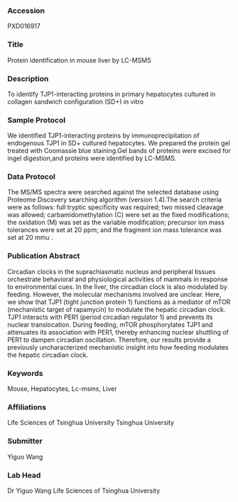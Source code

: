 ### Accession
PXD016917

### Title
Protein identification in mouse liver by LC-MSMS

### Description
To identify TJP1-interacting proteins in primary hepatocytes cultured in collagen sandwich configuration (SD+) in vitro

### Sample Protocol
We identified TJP1-interacting proteins by immunoprecipitation of endogenous TJP1 in SD+ cultured hepatocytes. We prepared the protein gel treated with Coomassie blue staining.Gel bands of proteins were excised for ingel digestion,and proteins were identified by LC-MSMS.

### Data Protocol
The MS/MS spectra were searched against the selected database using Proteome Discovery searching algorithm (version 1.4).The search criteria were as follows: full tryptic specificity was required; two missed cleavage was allowed; carbamidomethylation (C) were set as the fixed modifications; the oxidation (M) was set as the variable modification; precursor ion mass tolerances were set at 20 ppm; and the fragment ion mass tolerance was set at 20 mmu .

### Publication Abstract
Circadian clocks in the suprachiasmatic nucleus and peripheral tissues orchestrate behavioral and physiological activities of mammals in response to environmental cues. In the liver, the circadian clock is also modulated by feeding. However, the molecular mechanisms involved are unclear. Here, we show that TJP1 (tight junction protein 1) functions as a mediator of mTOR (mechanistic target of rapamycin) to modulate the hepatic circadian clock. TJP1 interacts with PER1 (period circadian regulator 1) and prevents its nuclear translocation. During feeding, mTOR phosphorylates TJP1 and attenuates its association with PER1, thereby enhancing nuclear shuttling of PER1 to dampen circadian oscillation. Therefore, our results provide a previously uncharacterized mechanistic insight into how feeding modulates the hepatic circadian clock.

### Keywords
Mouse, Hepatocytes, Lc-msms, Liver

### Affiliations
Life Sciences of Tsinghua University
Tsinghua University

### Submitter
Yiguo Wang

### Lab Head
Dr Yiguo Wang
Life Sciences of Tsinghua University


